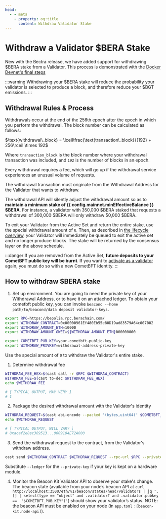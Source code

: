 ```yaml
---
head:
  - - meta
    - property: og:title
      content: Withdraw Validator Stake
---
```


<script setup>
  import config from '@berachain/config/constants.json';
</script>

# Withdraw a Validator $BERA Stake

New with the Bectra release, we have added support for withdrawing $BERA stake from a Validator. This process is demonstrated
with the [Docker Devnet's final steps]()

:::warning
Withdrawing your $BERA stake will reduce the probability your validator
is selected to produce a block, and therefore reduce your $BGT emissions.
:::

## Withdrawal Rules & Process

Withdrawals occur at the end of the 256th epoch after the epoch in which you perform the withdrawal.
The block number can be calculated as follows:

$\text{withdrawal\_block} = \lceil\frac{\text{transaction\_block}}{192} + 256\rceil \times 192$

Where `transaction_block` is the block number where your withdrawal transaction was included, and `192` is the number of blocks in an epoch.

Every withdrawal requires a fee, which will go up if the withdrawal service experiences an unusual volume of requests.

The withdrawal transaction must originate from the Withdrawal Address for the Validator that wants to withdraw.

The withdrawal API will silently adjust the withdrawal amount so as to **maintain a minimum stake of {{ config.mainnet.minEffectiveBalance }} $BERA**. For instance, a validator with 350,000 $BERA staked that requests a withdrawal of 300,000 $BERA will only withdraw 50,000 $BERA.

To exit your Validator from the Active Set and return the entire stake, use the special withdrawal amount of `0`. Then, as described in [the lifecycle overview](/nodes/validator-lifecycle), your Validator will immediately be queued to exit the active set and no longer produce blocks. The stake will be returned by the consensus layer on the above schedule.

:::danger
If you are removed from the Active Set, **future deposits to your CometBFT public key will be burnt**. If you want to [activate as a validator](/nodes/guides/validator) again, you must do so with a new CometBFT identity.
:::

## How to withdraw $BERA stake

1. Set up environment. You are going to need the private key of your Withdrawal Address, or to have it on an attached ledger. To obtain your cometbft public key, you can invoke `beacond --home path/to/beacond/data deposit validator-keys`.

```bash
export RPC=https://bepolia.rpc.berachain.com/
export WITHDRAW_CONTRACT=0x00000961Ef480Eb55e80D19ad83579A64c007002
export WITHDRAW_AMOUNT_ETH=10000
export WITHDRAW_AMOUNT_GWEI=${WITHDRAW_AMOUNT_ETH}000000000

export COMETBFT_PUB_KEY=your-cometbft-public-key
export WITHDRAW_PRIVKEY=withdrawal-address-private-key
```

Use the special amount of `0` to withdraw the Validator's entire stake.

1. Determine withdrawal fee

```bash
WITHDRAW_FEE_HEX=$(cast call -r $RPC $WITHDRAW_CONTRACT)
WITHDRAW_FEE=$(cast to-dec $WITHDRAW_FEE_HEX)
echo $WITHDRAW_FEE

# [ TYPICAL OUTPUT, MAY VERY ]
# 1
```

2. Package the desired withdrawal amount with the Validator's identity

```bash
WITHDRAW_REQUEST=$(cast abi-encode --packed '(bytes,uint64)' $COMETBFT_PUB_KEY $WITHDRAW_AMOUNT_GWEI)
echo $WITHDRAW_REQUEST

# [ TYPICAL OUTPUT, WILL VARY ]
# 0xacaf2e8ec309513...0009184E72A000
```

3. Send the withdrawal request to the contract, from the Validator's withdraw address.

```bash
cast send $WITHDRAW_CONTRACT $WITHDRAW_REQUEST --rpc-url $RPC --private-key $WITHDRAW_PRIVKEY --value ${WITHDRAW_FEE}wei
```

Substitute `--ledger` for the `--private-key` if your key is kept on a hardware module.

4. Monitor the Beacon Kit Validator API to observe your stake's change.
   The beacon state (available from your node’s beacon API at `curl http://localhost:3500/eth/v1/beacon/states/head/validators | jq '.[] | select(type == "object" and .validator? and .validator.pubkey ==  "$COMETBFT_PUB_KEY")'`) should show your validator’s status. NOTE: the beacon API must be enabled on your node (in `app.toml` : `[beacon-kit.node-api]`).
